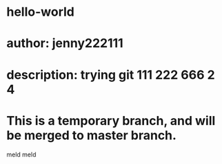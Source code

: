 # hello-world
# author: jenny222111
# description: trying git 111 222 666 2 4 
# This is a temporary branch, and will be merged to master branch.
meld meld
